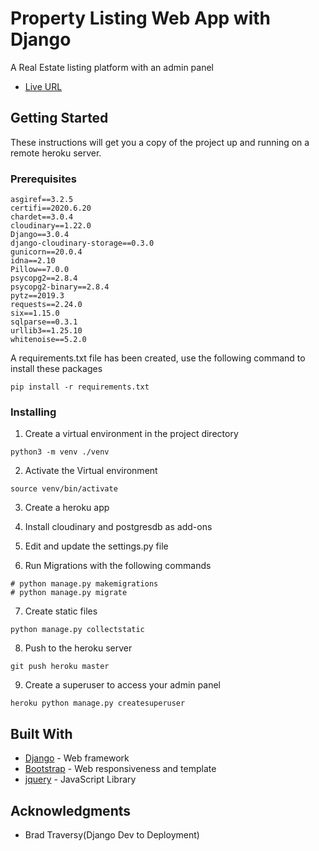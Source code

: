 # Property Listing Web App with Django

A Real Estate listing platform with an admin panel

* [Live URL](https://vast-harbor-23833.herokuapp.com/)

## Getting Started

These instructions will get you a copy of the project up and running on a remote heroku server.

### Prerequisites

```
asgiref==3.2.5
certifi==2020.6.20
chardet==3.0.4
cloudinary==1.22.0
Django==3.0.4
django-cloudinary-storage==0.3.0
gunicorn==20.0.4
idna==2.10
Pillow==7.0.0
psycopg2==2.8.4
psycopg2-binary==2.8.4
pytz==2019.3
requests==2.24.0
six==1.15.0
sqlparse==0.3.1
urllib3==1.25.10
whitenoise==5.2.0

```
A requirements.txt file has been created, use the following command to install these packages
```
pip install -r requirements.txt
```

### Installing

1. Create a virtual environment in the project directory
```
python3 -m venv ./venv
```
2. Activate the Virtual environment
```
source venv/bin/activate
```
3. Create a heroku app

4. Install cloudinary and postgresdb as add-ons

5. Edit and update the settings.py file

6. Run Migrations with the following commands
```
# python manage.py makemigrations
# python manage.py migrate
```
7. Create static files
```
python manage.py collectstatic
```
8. Push to the heroku server
```
git push heroku master
```
9. Create a superuser to access your admin panel
```
heroku python manage.py createsuperuser
```

## Built With

* [Django](https://docs.djangoproject.com/en/3.0/) - Web framework
* [Bootstrap](https://getbootstrap.com/docs/4.0/getting-started/introduction/) - Web responsiveness and template
* [jquery](https://api.jquery.com/) - JavaScript Library


## Acknowledgments

* Brad Traversy(Django Dev to Deployment)
